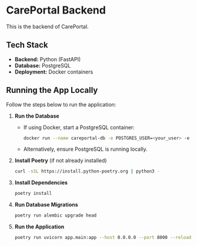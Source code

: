 # CarePortal Backend

This is the backend of CarePortal.

## Tech Stack
- **Backend:** Python (FastAPI)
- **Database:** PostgreSQL
- **Deployment:** Docker containers

## Running the App Locally
Follow the steps below to run the application:

1. **Run the Database**
   - If using Docker, start a PostgreSQL container:
     ```sh
     docker run --name careportal-db -e POSTGRES_USER=<your_user> -e POSTGRES_PASSWORD=<your_password> -e POSTGRES_DB=careportal -p 5432:5432 -d postgres:latest
     ```
   - Alternatively, ensure PostgreSQL is running locally.

2. **Install Poetry** (if not already installed)
   ```sh
   curl -sSL https://install.python-poetry.org | python3 -
   ```

3. **Install Dependencies**
   ```sh
   poetry install
   ```

4. **Run Database Migrations**
   ```sh
   poetry run alembic upgrade head
   ```

5. **Run the Application**
   ```sh
   poetry run uvicorn app.main:app --host 0.0.0.0 --port 8000 --reload
   ```

